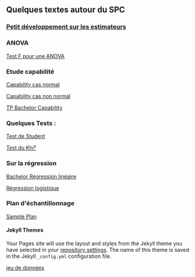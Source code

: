 ## Quelques textes autour du SPC
### [Petit développement sur les estimateurs](https://sjaubert.github.io/SPCR/Estimation.pdf?target=_blank)

### ANOVA
[Test F pour une ANOVA](https://sjaubert.github.io/SPCR/ANOVA.html?target=_blank)
### Etude capabilité
[Capability cas normal ](https://sjaubert.github.io/SPCR/capability.html?target=_blank)

[Capability cas non normal ](https://sjaubert.github.io/SPCR/Capability_non_normal_data.html?target=_blank)

[TP Bachelor Capability ](https://sjaubert.github.io/SPCR/TP_Bachelor_Capability.html?target=_blank)

### Quelques Tests :

[Test de Student](https://sjaubert.github.io/SPCR/test_student.html?target=_blank)


<a href="https://sjaubert.github.io/SPCR/Test_du_Khi2.html" target="_blank">Test du Khi²</a>

### Sur la régression

<a href="https://sjaubert.github.io/SPCR/Bach_reg_mulitple.html" target="_blank">Bachelor Régression linéaire</a>

<a href="https://sjaubert.github.io/regression/Logistic_Regression.html" target="_blank">Régression logistique</a>

### Plan d'échantillonnage
<a href="https://sjaubert.github.io/SPCR/sample_plan.html" target="_blank">Sample Plan</a>

#### Jekyll Themes

Your Pages site will use the layout and styles from the Jekyll theme you have selected in your [repository settings](https://github.com/sjaubert/SPCR/settings). The name of this theme is saved in the Jekyll `_config.yml` configuration file.


<a href="https://chesneau.users.lmno.cnrs.fr/chequiers.txt" target="_blank">jeu de données</a>
